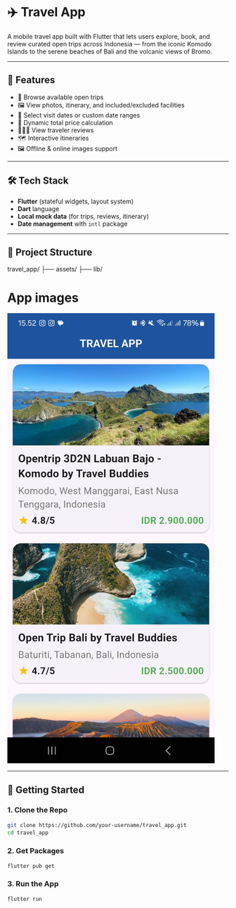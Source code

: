 # ✈️ Travel App

A mobile travel app built with Flutter that lets users explore, book, and review curated open trips across Indonesia — from the iconic Komodo Islands to the serene beaches of Bali and the volcanic views of Bromo.

---

## 🧭 Features

- 📍 Browse available open trips
- 🖼 View photos, itinerary, and included/excluded facilities
- 📅 Select visit dates or custom date ranges
- 🧾 Dynamic total price calculation
- 🧑‍🤝‍🧑 View traveler reviews
- 🗺️ Interactive itineraries
- 🖼️ Offline & online images support

---

## 🛠️ Tech Stack

- **Flutter** (stateful widgets, layout system)
- **Dart** language
- **Local mock data** (for trips, reviews, itinerary)
- **Date management** with `intl` package

---

## 📂 Project Structure
travel_app/
├── assets/
├── lib/

 

# App images
![App](assets/images/app.jpeg)

---

## 🚀 Getting Started

### 1. Clone the Repo
```bash
git clone https://github.com/your-username/travel_app.git
cd travel_app
```
### 2. Get Packages
```
flutter pub get
```
### 3. Run the App
```
flutter run
```
